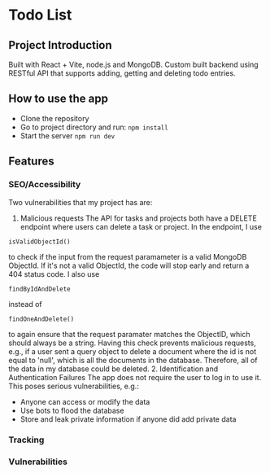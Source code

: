 # Todo List

## Project Introduction

Built with React + Vite, node.js and MongoDB. Custom built backend using RESTful API that supports adding, getting and deleting todo entries.

## How to use the app

- Clone the repository
- Go to project directory and run:
  `npm install`
- Start the server
  `npm run dev`

## Features

### SEO/Accessibility

Two vulnerabilities that my project has are:

1. Malicious requests
   The API for tasks and projects both have a DELETE endpoint where users can delete a task or project. In the endpoint, I use

```
isValidObjectId()
```

to check if the input from the request paramameter is a valid MongoDB ObjectId. If it's not a valid ObjectId, the code will stop early and return a 404 status code.
I also use

```
findByIdAndDelete
```

instead of

```
findOneAndDelete()
```

to again ensure that the request paramater matches the ObjectID, which should always be a string.
Having this check prevents malicious requests, e.g., if a user sent a query object to delete a document where the id is not equal to 'null', which is all the documents in the database. Therefore, all of the data in my database could be deleted. 2. Identification and Authentication Failures
The app does not require the user to log in to use it. This poses serious vulnerabilities, e.g.:

- Anyone can access or modify the data
- Use bots to flood the database
- Store and leak private information if anyone did add private data

### Tracking

### Vulnerabilities

